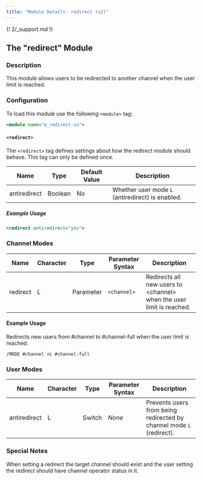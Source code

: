 ```yaml
---
title: "Module Details: redirect (v2)"
---
```


{! 2/_support.md !}

## The "redirect" Module

### Description

This module allows users to be redirected to another channel when the user limit is reached.

### Configuration

To load this module use the following `<module>` tag:

```xml
<module name="m_redirect.so">
```

#### `<redirect>`

The `<redirect>` tag defines settings about how the redirect module should behave. This tag can only be defined once.

Name         | Type    | Default Value | Description
------------ | ------- | ------------- | -----------
antiredirect | Boolean | No            | Whether user mode `L` (antiredirect) is enabled.

##### Example Usage

```xml
<redirect antiredirect="yes">
```

### Channel Modes

Name     | Character | Type      | Parameter Syntax | Description
-------- | --------- | --------- | ---------------- | -----------
redirect | L         | Parameter | `<channel>`      | Redirects all new users to &lt;channel&gt; when the user limit is reached.

#### Example Usage

Redirects new users from #channel to #channel-full when the user limit is reached.

```plaintext
/MODE #channel +L #channel-full
```

### User Modes

Name         | Character | Type   | Parameter Syntax | Description
------------ | --------- | ------ | ---------------- | -----------
antiredirect | L         | Switch | *None*           | Prevents users from being redirected by channel mode `L` (redirect).

### Special Notes

When setting a redirect the target channel should exist and the user setting the redirect should have channel operator status in it.
